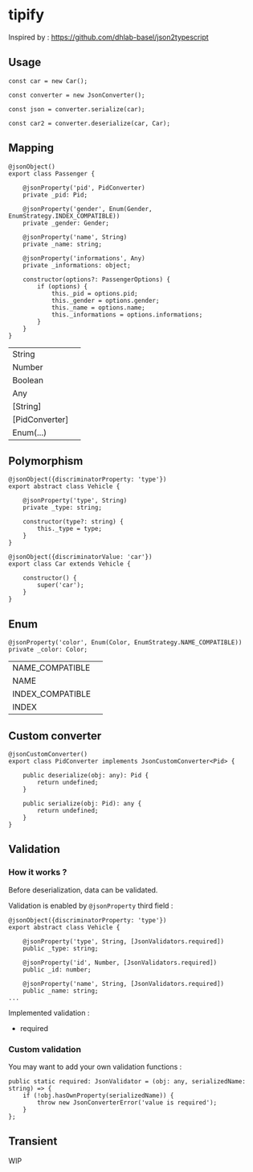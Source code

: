 # tipify

Inspired by : https://github.com/dhlab-basel/json2typescript
## Usage

```
const car = new Car();

const converter = new JsonConverter();

const json = converter.serialize(car);

const car2 = converter.deserialize(car, Car);
```

## Mapping

```
@jsonObject()
export class Passenger {

    @jsonProperty('pid', PidConverter)
    private _pid: Pid;

    @jsonProperty('gender', Enum(Gender, EnumStrategy.INDEX_COMPATIBLE))
    private _gender: Gender;

    @jsonProperty('name', String)
    private _name: string;

    @jsonProperty('informations', Any)
    private _informations: object;

    constructor(options?: PassengerOptions) {
        if (options) {
            this._pid = options.pid;
            this._gender = options.gender;
            this._name = options.name;
            this._informations = options.informations;
        }
    }
}
```

|                |   |
|----------------|---|
| String         |   |
| Number         |   |
| Boolean        |   |
| Any            |   |
| [String]       |   |
| [PidConverter] |   |
| Enum(...)      |   |


## Polymorphism

```
@jsonObject({discriminatorProperty: 'type'})
export abstract class Vehicle {

    @jsonProperty('type', String)
    private _type: string;
    
    constructor(type?: string) {
        this._type = type;
    }
}

@jsonObject({discriminatorValue: 'car'})
export class Car extends Vehicle {

    constructor() {
        super('car');
    }
}
```

## Enum

```
@jsonProperty('color', Enum(Color, EnumStrategy.NAME_COMPATIBLE))
private _color: Color;
```

|                 |   |
|-----------------|---|
| NAME_COMPATIBLE |   |
| NAME            |   |
| INDEX_COMPATIBLE|   |
| INDEX           |   |

## Custom converter

```
@jsonCustomConverter()
export class PidConverter implements JsonCustomConverter<Pid> {

    public deserialize(obj: any): Pid {
        return undefined;
    }

    public serialize(obj: Pid): any {
        return undefined;
    }
}
```

## Validation

### How it works ?

Before deserialization, data can be validated.

Validation is enabled by `@jsonProperty` third field :

```
@jsonObject({discriminatorProperty: 'type'})
export abstract class Vehicle {

    @jsonProperty('type', String, [JsonValidators.required])
    public _type: string;

    @jsonProperty('id', Number, [JsonValidators.required])
    public _id: number;

    @jsonProperty('name', String, [JsonValidators.required])
    public _name: string;
...
```

Implemented validation :
* required

### Custom validation

You may want to add your own validation functions :

```
public static required: JsonValidator = (obj: any, serializedName: string) => {
    if (!obj.hasOwnProperty(serializedName)) {
        throw new JsonConverterError('value is required');
    }
};
```

## Transient

WIP